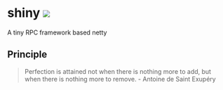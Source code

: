 # shiny ![](https://badgen.net/badge/status/designing/orange)
A tiny RPC framework based netty

## Principle
> Perfection is attained not when there is nothing more to add, but when there is nothing more to remove. - Antoine de Saint Exupéry
